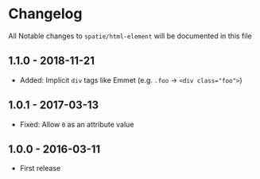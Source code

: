 # Changelog

All Notable changes to `spatie/html-element` will be documented in this file

## 1.1.0 - 2018-11-21
- Added: Implicit `div` tags like Emmet (e.g. `.foo` -> `<div class="foo">`)

## 1.0.1 - 2017-03-13
- Fixed: Allow `0` as an attribute value

## 1.0.0 - 2016-03-11
- First release
